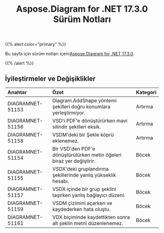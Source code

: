 ﻿---
title: Aspose.Diagram for .NET 17.3.0 Sürüm Notları
type: docs
weight: 100
url: /tr/net/aspose-diagram-for-net-17-3-0-release-notes/
---
{{% alert color="primary" %}} 

 Bu sayfa için sürüm notları içerir[Aspose.Diagram for .NET 17.3.0](https://www.nuget.org/packages/Aspose.Diagram/17.3.0).

{{% /alert %}} 
## **İyileştirmeler ve Değişiklikler**

|**Anahtar**|**Özet**|**Kategori**|
|:- |:- |:- |
|DIAGRAMNET-51153|Diagram.AddShape yöntemi şekilleri doğru konumlara yerleştirmiyor.|Artırma|
|DIAGRAMNET-51156|VSD'i PDF'e dönüştürürken mavi silindir şekilleri eksik.|Artırma|
|DIAGRAMNET-51158|VSDM'deki bir Şekle köprü eklenemez.|Artırma|
|DIAGRAMNET-51154|Bir VSD'den PDF'e dönüştürülürken metin öğeleri biraz yer değiştirir.|Böcek|
|DIAGRAMNET-51155|VSDX'deki gruplandırma şekillerinde yanlış yükseklik hesabı.|Böcek|
|DIAGRAMNET-51157 |VSDX içinde bir grup şeklini taşırken yanlış bağlayıcı düzeni.|Böcek|
|DIAGRAMNET-51159|VSDM çizimini açarken ve kaydederken hata oluştu.|Böcek|
|DIAGRAMNET-51161|VDX biçiminde kaydettikten sonra alt şeklin metni düzenlenemez.|Böcek|

